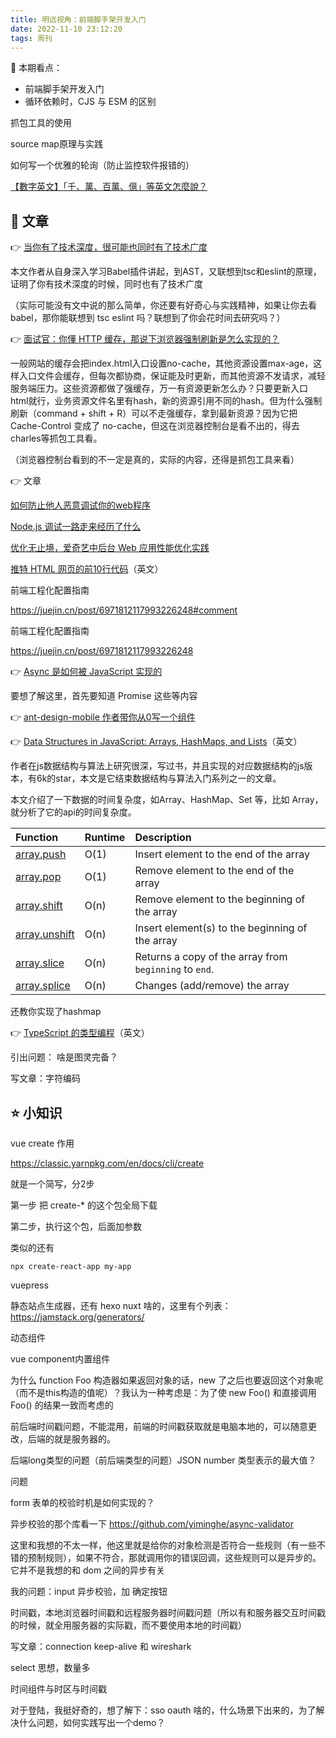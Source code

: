 ```yaml
---
title: 明远视角：前端脚手架开发入门
date: 2022-11-10 23:12:20
tags: 周刊
---
```


👀 本期看点：

-   前端脚手架开发入门
-   循环依赖时，CJS 与 ESM 的区别

抓包工具的使用

source map原理与实践



如何写一个优雅的轮询（防止监控软件报错的）





[【數字英文】「千、萬、百萬、億」等英文怎麼說？](https://english.cool/how-to-read-numbers/)



## 📃 文章

👉 [当你有了技术深度，很可能也同时有了技术广度](https://mp.weixin.qq.com/s/_lqgUNn5SdYXyHuHgwlYzw)

本文作者从自身深入学习Babel插件讲起，到AST，又联想到tsc和eslint的原理，证明了你有技术深度的时候，同时也有了技术广度

（实际可能没有文中说的那么简单，你还要有好奇心与实践精神，如果让你去看babel，那你能联想到 tsc eslint 吗？联想到了你会花时间去研究吗？）

👉 [面试官：你懂 HTTP 缓存，那说下浏览器强制刷新是怎么实现的？](https://mp.weixin.qq.com/s/-jv43F9qoBHpBb_eRh-FxQ)

一般网站的缓存会把index.html入口设置no-cache，其他资源设置max-age，这样入口文件会缓存，但每次都协商，保证能及时更新，而其他资源不发请求，减轻服务端压力。这些资源都做了强缓存，万一有资源更新怎么办？只要更新入口html就行，业务资源文件名里有hash，新的资源引用不同的hash。但为什么强制刷新（command + shift + R）可以不走强缓存，拿到最新资源？因为它把 Cache-Control 变成了 no-cache，但这在浏览器控制台是看不出的，得去charles等抓包工具看。

（浏览器控制台看到的不一定是真的，实际的内容，还得是抓包工具来看）

👉 文章

[如何防止他人恶意调试你的web程序](https://mp.weixin.qq.com/s/uSyUQORUqPMmLbLigDHSog)



[Node.js 调试一路走来经历了什么](https://juejin.cn/post/7102233142567632933)



[优化无止境，爱奇艺中后台 Web 应用性能优化实践](https://mp.weixin.qq.com/s/H88469QNdE-IChc8u-pBaQ)

 

[推特 HTML 网页的前10行代码](https://css-tricks.com/explain-the-first-10-lines-of-twitter-source-code/)（英文）



前端工程化配置指南

https://juejin.cn/post/6971812117993226248#comment







前端工程化配置指南

https://juejin.cn/post/6971812117993226248



👉 [Async 是如何被 JavaScript 实现的](https://juejin.cn/post/7069317318332907550)

要想了解这里，首先要知道 Promise 这些等内容



👉 [ant-design-mobile 作者带你从0写一个组件](https://mp.weixin.qq.com/s/90kKZsdBmeU8C1FFJibDSA)



👉 [Data Structures in JavaScript: Arrays, HashMaps, and Lists](https://adrianmejia.com/data-structures-time-complexity-for-beginners-arrays-hashmaps-linked-lists-stacks-queues-tutorial/)（英文）

作者在js数据结构与算法上研究很深，写过书，并且实现的对应数据结构的js版本，有6k的star，本文是它结束数据结构与算法入门系列之一的文章。

本文介绍了一下数据的时间复杂度，如Array、HashMap、Set 等，比如 Array，就分析了它的api的时间复杂度。

| Function                                                     | Runtime | Description                                            |
| :----------------------------------------------------------- | ------- | :----------------------------------------------------- |
| [array.push](https://developer.mozilla.org/en-US/docs/Web/JavaScript/Reference/Global_Objects/Array/push) | O(1)    | Insert element to the end of the array                 |
| [array.pop](http://devdocs.io/javascript/global_objects/array/pop) | O(1)    | Remove element to the end of the array                 |
| [array.shift](https://developer.mozilla.org/en-US/docs/Web/JavaScript/Reference/Global_Objects/Array/shift) | O(n)    | Remove element to the beginning of the array           |
| [array.unshift](https://developer.mozilla.org/en-US/docs/Web/JavaScript/Reference/Global_Objects/Array/unshift) | O(n)    | Insert element(s) to the beginning of the array        |
| [array.slice](https://developer.mozilla.org/en-US/docs/Web/JavaScript/Reference/Global_Objects/Array/slice) | O(n)    | Returns a copy of the array from `beginning` to `end`. |
| [array.splice](https://developer.mozilla.org/en-US/docs/Web/JavaScript/Reference/Global_Objects/Array/splice) | O(n)    | Changes (add/remove) the array                         |

还教你实现了hashmap



👉 [TypeScript 的类型编程](https://www.zhenghao.io/posts/type-programming)（英文）

引出问题： 啥是图灵完备？

写文章：字符编码

## ⭐️ 小知识

vue create 作用

https://classic.yarnpkg.com/en/docs/cli/create

就是一个简写，分2步

第一步 把 create-* 的这个包全局下载

第二步，执行这个包，后面加参数

类似的还有 

```
npx create-react-app my-app
```



vuepress 

静态站点生成器，还有 hexo nuxt 啥的，这里有个列表：https://jamstack.org/generators/



动态组件

vue component内置组件





为什么 function Foo 构造器如果返回对象的话，new 了之后也要返回这个对象呢（而不是this构造的值呢）？我认为一种考虑是：为了使 new Foo() 和直接调用 Foo() 的结果一致而考虑的





前后端时间戳问题，不能混用，前端的时间戳获取就是电脑本地的，可以随意更改，后端的就是服务器的。



后端long类型的问题（前后端类型的问题）JSON number 类型表示的最大值？





问题

form 表单的校验时机是如何实现的？

异步校验的那个库看一下 https://github.com/yiminghe/async-validator

这里和我想的不太一样，他这里就是给你的对象检测是否符合一些规则（有一些不错的预制规则），如果不符合，那就调用你的错误回调，这些规则可以是异步的。它并不是我想的和 dom 之间的异步有关

我的问题：input 异步校验，加 确定按钮





时间戳，本地浏览器时间戳和远程服务器时间戳问题（所以有和服务器交互时间戳的时候，就全用服务器的实际戳，而不要使用本地的时间戳）







写文章：connection keep-alive 和 wireshark



select 思想，数量多



时间组件与时区与时间戳



对于登陆，我挺好奇的，想了解下：sso oauth 啥的，什么场景下出来的，为了解决什么问题，如何实践写出一个demo？

